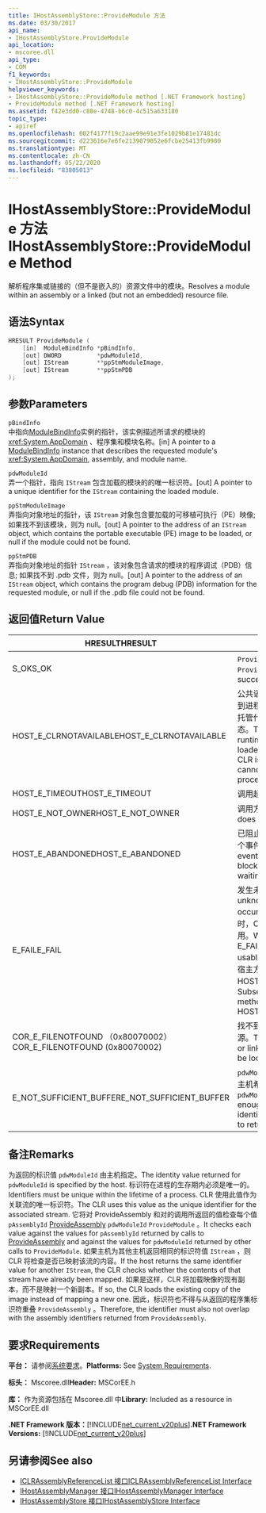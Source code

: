```yaml
---
title: IHostAssemblyStore::ProvideModule 方法
ms.date: 03/30/2017
api_name:
- IHostAssemblyStore.ProvideModule
api_location:
- mscoree.dll
api_type:
- COM
f1_keywords:
- IHostAssemblyStore::ProvideModule
helpviewer_keywords:
- IHostAssemblyStore::ProvideModule method [.NET Framework hosting]
- ProvideModule method [.NET Framework hosting]
ms.assetid: f42e3dd0-c88e-4748-b6c0-4c515a633180
topic_type:
- apiref
ms.openlocfilehash: 002f4177f19c2aae99e91e3fe1029b81e17481dc
ms.sourcegitcommit: d223616e7e6fe2139079052e6fcbe25413fb9900
ms.translationtype: MT
ms.contentlocale: zh-CN
ms.lasthandoff: 05/22/2020
ms.locfileid: "83805013"
---
```

# <a name="ihostassemblystoreprovidemodule-method"></a><span data-ttu-id="38f93-102">IHostAssemblyStore::ProvideModule 方法</span><span class="sxs-lookup"><span data-stu-id="38f93-102">IHostAssemblyStore::ProvideModule Method</span></span>
<span data-ttu-id="38f93-103">解析程序集或链接的（但不是嵌入的）资源文件中的模块。</span><span class="sxs-lookup"><span data-stu-id="38f93-103">Resolves a module within an assembly or a linked (but not an embedded) resource file.</span></span>  
  
## <a name="syntax"></a><span data-ttu-id="38f93-104">语法</span><span class="sxs-lookup"><span data-stu-id="38f93-104">Syntax</span></span>  
  
```cpp  
HRESULT ProvideModule (  
    [in]  ModuleBindInfo *pBindInfo,  
    [out] DWORD          *pdwModuleId,  
    [out] IStream        **ppStmModuleImage,  
    [out] IStream        **ppStmPDB  
);  
```  
  
## <a name="parameters"></a><span data-ttu-id="38f93-105">参数</span><span class="sxs-lookup"><span data-stu-id="38f93-105">Parameters</span></span>  
 `pBindInfo`  
 <span data-ttu-id="38f93-106">中指向[ModuleBindInfo](modulebindinfo-structure.md)实例的指针，该实例描述所请求的模块的 <xref:System.AppDomain> 、程序集和模块名称。</span><span class="sxs-lookup"><span data-stu-id="38f93-106">[in] A pointer to a [ModuleBindInfo](modulebindinfo-structure.md) instance that describes the requested module's <xref:System.AppDomain>, assembly, and module name.</span></span>  
  
 `pdwModuleId`  
 <span data-ttu-id="38f93-107">弄一个指针，指向 `IStream` 包含加载的模块的的唯一标识符。</span><span class="sxs-lookup"><span data-stu-id="38f93-107">[out] A pointer to a unique identifier for the `IStream` containing the loaded module.</span></span>  
  
 `ppStmModuleImage`  
 <span data-ttu-id="38f93-108">弄指向对象地址的指针，该 `IStream` 对象包含要加载的可移植可执行（PE）映像; 如果找不到该模块，则为 null。</span><span class="sxs-lookup"><span data-stu-id="38f93-108">[out] A pointer to the address of an `IStream` object, which contains the portable executable (PE) image to be loaded, or null if the module could not be found.</span></span>  
  
 `ppStmPDB`  
 <span data-ttu-id="38f93-109">弄指向对象地址的指针 `IStream` ，该对象包含请求的模块的程序调试（PDB）信息; 如果找不到 .pdb 文件，则为 null。</span><span class="sxs-lookup"><span data-stu-id="38f93-109">[out] A pointer to the address of an `IStream` object, which contains the program debug (PDB) information for the requested module, or null if the .pdb file could not be found.</span></span>  
  
## <a name="return-value"></a><span data-ttu-id="38f93-110">返回值</span><span class="sxs-lookup"><span data-stu-id="38f93-110">Return Value</span></span>  
  
|<span data-ttu-id="38f93-111">HRESULT</span><span class="sxs-lookup"><span data-stu-id="38f93-111">HRESULT</span></span>|<span data-ttu-id="38f93-112">说明</span><span class="sxs-lookup"><span data-stu-id="38f93-112">Description</span></span>|  
|-------------|-----------------|  
|<span data-ttu-id="38f93-113">S_OK</span><span class="sxs-lookup"><span data-stu-id="38f93-113">S_OK</span></span>|<span data-ttu-id="38f93-114">`ProvideModule`已成功返回。</span><span class="sxs-lookup"><span data-stu-id="38f93-114">`ProvideModule` returned successfully.</span></span>|  
|<span data-ttu-id="38f93-115">HOST_E_CLRNOTAVAILABLE</span><span class="sxs-lookup"><span data-stu-id="38f93-115">HOST_E_CLRNOTAVAILABLE</span></span>|<span data-ttu-id="38f93-116">公共语言运行时（CLR）未加载到进程中，或 CLR 处于无法运行托管代码或成功处理调用的状态。</span><span class="sxs-lookup"><span data-stu-id="38f93-116">The common language runtime (CLR) has not been loaded into a process, or the CLR is in a state in which it cannot run managed code or process the call successfully.</span></span>|  
|<span data-ttu-id="38f93-117">HOST_E_TIMEOUT</span><span class="sxs-lookup"><span data-stu-id="38f93-117">HOST_E_TIMEOUT</span></span>|<span data-ttu-id="38f93-118">调用超时。</span><span class="sxs-lookup"><span data-stu-id="38f93-118">The call timed out.</span></span>|  
|<span data-ttu-id="38f93-119">HOST_E_NOT_OWNER</span><span class="sxs-lookup"><span data-stu-id="38f93-119">HOST_E_NOT_OWNER</span></span>|<span data-ttu-id="38f93-120">调用方不拥有该锁。</span><span class="sxs-lookup"><span data-stu-id="38f93-120">The caller does not own the lock.</span></span>|  
|<span data-ttu-id="38f93-121">HOST_E_ABANDONED</span><span class="sxs-lookup"><span data-stu-id="38f93-121">HOST_E_ABANDONED</span></span>|<span data-ttu-id="38f93-122">已阻止的线程或纤程正在等待某个事件时，该事件被取消。</span><span class="sxs-lookup"><span data-stu-id="38f93-122">An event was canceled while a blocked thread or fiber was waiting on it.</span></span>|  
|<span data-ttu-id="38f93-123">E_FAIL</span><span class="sxs-lookup"><span data-stu-id="38f93-123">E_FAIL</span></span>|<span data-ttu-id="38f93-124">发生未知的灾难性故障。</span><span class="sxs-lookup"><span data-stu-id="38f93-124">An unknown catastrophic failure occurred.</span></span> <span data-ttu-id="38f93-125">当方法返回 E_FAIL 时，CLR 在该进程内将不再可用。</span><span class="sxs-lookup"><span data-stu-id="38f93-125">When a method returns E_FAIL, the CLR is no longer usable within the process.</span></span> <span data-ttu-id="38f93-126">对宿主方法的后续调用会返回 HOST_E_CLRNOTAVAILABLE。</span><span class="sxs-lookup"><span data-stu-id="38f93-126">Subsequent calls to hosting methods return HOST_E_CLRNOTAVAILABLE.</span></span>|  
|<span data-ttu-id="38f93-127">COR_E_FILENOTFOUND （0x80070002）</span><span class="sxs-lookup"><span data-stu-id="38f93-127">COR_E_FILENOTFOUND (0x80070002)</span></span>|<span data-ttu-id="38f93-128">找不到请求的程序集或链接的资源。</span><span class="sxs-lookup"><span data-stu-id="38f93-128">The requested assembly or linked resource could not be located.</span></span>|  
|<span data-ttu-id="38f93-129">E_NOT_SUFFICIENT_BUFFER</span><span class="sxs-lookup"><span data-stu-id="38f93-129">E_NOT_SUFFICIENT_BUFFER</span></span>|<span data-ttu-id="38f93-130">`pdwModuleId`不够大，无法包含主机希望返回的标识符。</span><span class="sxs-lookup"><span data-stu-id="38f93-130">`pdwModuleId` is not large enough to contain the identifier that the host wants to return.</span></span>|  
  
## <a name="remarks"></a><span data-ttu-id="38f93-131">备注</span><span class="sxs-lookup"><span data-stu-id="38f93-131">Remarks</span></span>  
 <span data-ttu-id="38f93-132">为返回的标识值 `pdwModuleId` 由主机指定。</span><span class="sxs-lookup"><span data-stu-id="38f93-132">The identity value returned for `pdwModuleId` is specified by the host.</span></span> <span data-ttu-id="38f93-133">标识符在进程的生存期内必须是唯一的。</span><span class="sxs-lookup"><span data-stu-id="38f93-133">Identifiers must be unique within the lifetime of a process.</span></span> <span data-ttu-id="38f93-134">CLR 使用此值作为关联流的唯一标识符。</span><span class="sxs-lookup"><span data-stu-id="38f93-134">The CLR uses this value as the unique identifier for the associated stream.</span></span> <span data-ttu-id="38f93-135">它将对 ProvideAssembly 和对的调用所返回的值检查每个值 `pAssemblyId` [ProvideAssembly](ihostassemblystore-provideassembly-method.md) `pdwModuleId` `ProvideModule` 。</span><span class="sxs-lookup"><span data-stu-id="38f93-135">It checks each value against the values for `pAssemblyId` returned by calls to [ProvideAssembly](ihostassemblystore-provideassembly-method.md) and against the values for `pdwModuleId` returned by other calls to `ProvideModule`.</span></span> <span data-ttu-id="38f93-136">如果主机为其他主机返回相同的标识符值 `IStream` ，则 CLR 将检查是否已映射该流的内容。</span><span class="sxs-lookup"><span data-stu-id="38f93-136">If the host returns the same identifier value for another `IStream`, the CLR checks whether the contents of that stream have already been mapped.</span></span> <span data-ttu-id="38f93-137">如果是这样，CLR 将加载映像的现有副本，而不是映射一个新副本。</span><span class="sxs-lookup"><span data-stu-id="38f93-137">If so, the CLR loads the existing copy of the image instead of mapping a new one.</span></span> <span data-ttu-id="38f93-138">因此，标识符也不得与从返回的程序集标识符重叠 `ProvideAssembly` 。</span><span class="sxs-lookup"><span data-stu-id="38f93-138">Therefore, the identifier must also not overlap with the assembly identifiers returned from `ProvideAssembly`.</span></span>  
  
## <a name="requirements"></a><span data-ttu-id="38f93-139">要求</span><span class="sxs-lookup"><span data-stu-id="38f93-139">Requirements</span></span>  
 <span data-ttu-id="38f93-140">**平台：** 请参阅[系统要求](../../get-started/system-requirements.md)。</span><span class="sxs-lookup"><span data-stu-id="38f93-140">**Platforms:** See [System Requirements](../../get-started/system-requirements.md).</span></span>  
  
 <span data-ttu-id="38f93-141">**标头：** Mscoree.dll</span><span class="sxs-lookup"><span data-stu-id="38f93-141">**Header:** MSCorEE.h</span></span>  
  
 <span data-ttu-id="38f93-142">**库：** 作为资源包括在 Mscoree.dll 中</span><span class="sxs-lookup"><span data-stu-id="38f93-142">**Library:** Included as a resource in MSCorEE.dll</span></span>  
  
 <span data-ttu-id="38f93-143">**.NET Framework 版本：**[!INCLUDE[net_current_v20plus](../../../../includes/net-current-v20plus-md.md)]</span><span class="sxs-lookup"><span data-stu-id="38f93-143">**.NET Framework Versions:** [!INCLUDE[net_current_v20plus](../../../../includes/net-current-v20plus-md.md)]</span></span>  
  
## <a name="see-also"></a><span data-ttu-id="38f93-144">另请参阅</span><span class="sxs-lookup"><span data-stu-id="38f93-144">See also</span></span>

- [<span data-ttu-id="38f93-145">ICLRAssemblyReferenceList 接口</span><span class="sxs-lookup"><span data-stu-id="38f93-145">ICLRAssemblyReferenceList Interface</span></span>](iclrassemblyreferencelist-interface.md)
- [<span data-ttu-id="38f93-146">IHostAssemblyManager 接口</span><span class="sxs-lookup"><span data-stu-id="38f93-146">IHostAssemblyManager Interface</span></span>](ihostassemblymanager-interface.md)
- [<span data-ttu-id="38f93-147">IHostAssemblyStore 接口</span><span class="sxs-lookup"><span data-stu-id="38f93-147">IHostAssemblyStore Interface</span></span>](ihostassemblystore-interface.md)
